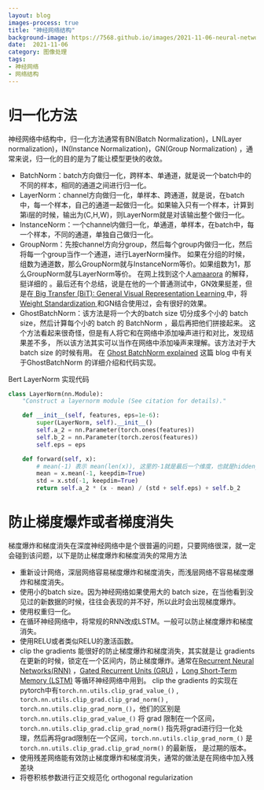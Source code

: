 ```yaml
---
layout: blog 
images-process: true 
title: "神经网络结构"
background-image: https://7568.github.io/images/2021-11-06-neural-network-architecture/img.png
date:  2021-11-06 
category: 图像处理 
tags:
- 神经网络
- 网络结构
---
```


# 归一化方法

神经网络中结构中，归一化方法通常有BN(Batch Normalization)，LN(Layer normalization)，IN(Instance Normalization)，GN(Group Normalization)
，通常来说，归一化的目的是为了能让模型更快的收敛。

- BatchNorm：batch方向做归一化，跨样本、单通道，就是说一个batch中的不同的样本，相同的通道之间进行归一化。
- LayerNorm：channel方向做归一化，单样本、跨通道，就是说，在batch中，每一个样本，自己的通道一起做归一化。如果输入只有一个样本，计算到第i层的时候，输出为(C,H,W)，则LayerNorm就是对该输出整个做归一化。
- InstanceNorm：一个channel内做归一化，单通道，单样本，在batch中，每一个样本，不同的通道，单独自己做归一化。
- GroupNorm：先按channel方向分group，然后每个group内做归一化，然后将每一个group当作一个通道，进行LayerNorm操作。
  如果在分组的时候，组数为通道数，那么GroupNorm就与InstanceNorm等价。如果组数为1，那么GroupNorm就与LayerNorm等价。
  在网上找到这个人[amaarora](https://amaarora.github.io/2020/08/09/groupnorm.html) 的解释，挺详细的
  。最后还有个总结，说是在他的一个普通测试中，GN效果挺差，但是在[ Big Transfer (BiT): General Visual Representation Learning ](https://arxiv.org/abs/1912.11370)
  中，将 [ Weight Standardization ](https://arxiv.org/abs/1903.10520) 和GN结合使用过，会有很好的效果。
- GhostBatchNorm：该方法是将一个大的batch size 切分成多个小的 batch size，然后计算每个小的 batch 的 BatchNorm ，最后再把他们拼接起来。
  这个方法看起来很奇怪，但是有人将它和在网络中添加噪声进行和对比，发现结果差不多，
  所以该方法其实可以当作在网络中添加噪声来理解。该方法对于大 batch size 的时候有用。
  在 [Ghost BatchNorm explained](https://medium.com/deeplearningmadeeasy/ghost-batchnorm-explained-e0fa9d651e03) 这篇 blog
  中有关于GhostBatchNorm 的详细介绍和代码实现。

Bert LayerNorm 实现代码

```python
class LayerNorm(nn.Module):
    "Construct a layernorm module (See citation for details)."

    def __init__(self, features, eps=1e-6):
        super(LayerNorm, self).__init__()
        self.a_2 = nn.Parameter(torch.ones(features))
        self.b_2 = nn.Parameter(torch.zeros(features))
        self.eps = eps

    def forward(self, x):
        # mean(-1) 表示 mean(len(x)), 这里的-1就是最后一个维度，也就是hidden_size维
        mean = x.mean(-1, keepdim=True)
        std = x.std(-1, keepdim=True)
        return self.a_2 * (x - mean) / (std + self.eps) + self.b_2
```

# 防止梯度爆炸或者梯度消失

梯度爆炸和梯度消失在深度神经网络中是个很普遍的问题，只要网络很深，就一定会碰到该问题，以下是防止梯度爆炸和梯度消失的常用方法

- 重新设计网络，深层网络容易梯度爆炸和梯度消失，而浅层网络不容易梯度爆炸和梯度消失。
- 使用小的batch size。因为神经网络如果使用大的 batch size，在当他看到没见过的新数据的时候，往往会表现的并不好，所以此时会出现梯度爆炸。
- 使用权重归一化。
- 在循环神经网络中，将常规的RNN改成LSTM。一般可以防止梯度爆炸和梯度消失。
- 使用RELU或者类似RELU的激活函数。
- clip the gradients 能很好的防止梯度爆炸和梯度消失，其实就是让 gradients
  在更新的时候，锁定在一个区间内，防止梯度爆炸。通常在[Recurrent Neural Networks(RNN)](https://d2l.ai/chapter_recurrent-neural-networks/rnn.html)
  ，[Gated Recurrent Units (GRU)](https://d2l.ai/chapter_recurrent-modern/gru.html)
  ，[Long Short-Term Memory (LSTM)](https://d2l.ai/chapter_recurrent-modern/lstm.html) 等循环神经网络中用到。 clip the gradients
  的实现在pytorch中有`torch.nn.utils.clip_grad_value_()` , `torch.nn.utils.clip_grad.clip_grad_norm()`
  , `torch.nn.utils.clip_grad_norm_()`，他们的区别是 `torch.nn.utils.clip_grad_value_()` 将 grad
  限制在一个区间，`torch.nn.utils.clip_grad.clip_grad_norm()` 指先将grad进行归一化处理，然后再将grad限制在一个区间，`torch.nn.utils.clip_grad_norm_()`
  是 `torch.nn.utils.clip_grad.clip_grad_norm()` 的最新版， 是过期的版本。
- 使用残差网络能有效防止梯度爆炸和梯度消失，通常的做法是在网络中加入残差块
- 将卷积核参数进行正交规范化 orthogonal regularization